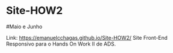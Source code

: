# Site-HOW2
#Maio e Junho

Link: https://emanuelcchagas.github.io/Site-HOW2/
Site Front-End Responsivo para o Hands On Work II de ADS.
